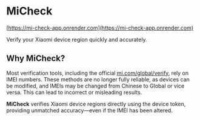 # MiCheck

[https://mi-check-app.onrender.com](https://mi-check-app.onrender.com)

Verify your Xiaomi device region quickly and accurately.

## Why MiCheck?

Most verification tools, including the official [mi.com/global/verify](https://www.mi.com/global/verify), rely on IMEI numbers. These methods are no longer fully reliable, as devices can be modified, and IMEIs may be changed from Chinese to Global or vice versa. This can lead to incorrect or misleading results.  

**MiCheck** verifies Xiaomi device regions directly using the device token, providing unmatched accuracy—even if the IMEI has been altered.